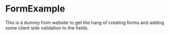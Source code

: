 # FormExample

This is a dummy from website to get the hang of creating forms and adding some client side validation to the fields.
